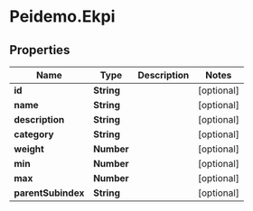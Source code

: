 # Peidemo.Ekpi

## Properties
Name | Type | Description | Notes
------------ | ------------- | ------------- | -------------
**id** | **String** |  | [optional] 
**name** | **String** |  | [optional] 
**description** | **String** |  | [optional] 
**category** | **String** |  | [optional] 
**weight** | **Number** |  | [optional] 
**min** | **Number** |  | [optional] 
**max** | **Number** |  | [optional] 
**parentSubindex** | **String** |  | [optional] 


